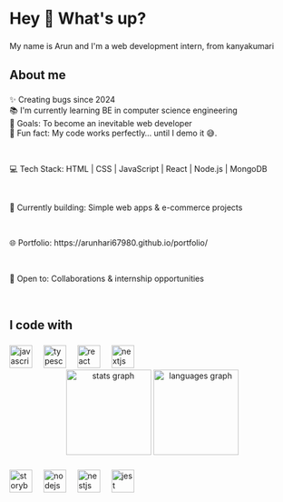 <h1 align="left">Hey 👋 What's up?</h1>

###

<p align="left">My name is Arun and I'm a web development intern, from kanyakumari</p>

###

<h2 align="left">About me</h2>

###

<p align="left">✨ Creating bugs since 2024<br>📚 I'm currently learning BE in computer science engineering<br>🎯 Goals: To become an inevitable web developer<br>🎲 Fun fact: My code works perfectly… until I demo it 😅.</p><br>
<p>💻 Tech Stack: HTML | CSS | JavaScript | React | Node.js | MongoDB</p><br>
<p>🚀 Currently building: Simple web apps & e-commerce projects</p><br>
<p>🌐 Portfolio: https://arunhari67980.github.io/portfolio/</p><br>
<p>🤝 Open to: Collaborations & internship opportunities</p><br>

###

<h2 align="left">I code with</h2>

###

<div align="left">
  <img src="https://cdn.jsdelivr.net/gh/devicons/devicon/icons/javascript/javascript-original.svg" height="40" alt="javascript logo"  />
  <img width="12" />
  <img src="https://cdn.jsdelivr.net/gh/devicons/devicon/icons/typescript/typescript-original.svg" height="40" alt="typescript logo"  />
  <img width="12" />
  <img src="https://cdn.jsdelivr.net/gh/devicons/devicon/icons/react/react-original.svg" height="40" alt="react logo"  />
  <img width="12" />
  <img src="https://cdn.jsdelivr.net/gh/devicons/devicon/icons/nextjs/nextjs-original.svg" height="40" alt="nextjs logo"  />
  <img width="12" />
  <div align="center">
  <img src="https://github-readme-stats.vercel.app/api?username=Arunhari67980&hide_title=false&hide_rank=false&show_icons=true&include_all_commits=true&count_private=true&disable_animations=false&theme=dracula&locale=en&hide_border=false&order=1" height="150" alt="stats graph"  />
  <img src="https://github-readme-stats.vercel.app/api/top-langs?username=Arunhari67980&locale=en&hide_title=false&layout=compact&card_width=320&langs_count=5&theme=dracula&hide_border=false&order=2" height="150" alt="languages graph"  />
</div>

###
  <img src="https://cdn.jsdelivr.net/gh/devicons/devicon/icons/storybook/storybook-original.svg" height="40" alt="storybook logo"  />
  <img width="12" />
  <img src="https://cdn.jsdelivr.net/gh/devicons/devicon/icons/nodejs/nodejs-original.svg" height="40" alt="nodejs logo"  />
  <img width="12" />
  <img src="https://cdn.jsdelivr.net/gh/devicons/devicon/icons/nestjs/nestjs-original.svg" height="40" alt="nestjs logo"  />
  <img width="12" />
  <img src="https://cdn.jsdelivr.net/gh/devicons/devicon/icons/jest/jest-plain.svg" height="40" alt="jest logo"  />
</div>

###
